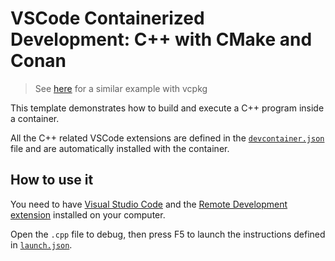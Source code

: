 # VSCode Containerized Development: C++ with CMake and Conan

> See [here](https://github.com/axel-op/vscode-containerdevelopment-cpp-vcpkg) for a similar example with vcpkg

This template demonstrates how to build and execute a C++ program inside a container.

All the C++ related VSCode extensions are defined in the [`devcontainer.json`](./.devcontainer/devcontainer.json) file and are automatically installed with the container.

## How to use it

You need to have [Visual Studio Code](https://code.visualstudio.com/) and the [Remote Development extension](https://marketplace.visualstudio.com/items?itemName=ms-vscode-remote.vscode-remote-extensionpack) installed on your computer.

Open the `.cpp` file to debug, then press F5 to launch the instructions defined in [`launch.json`](./.vscode/launch.json).
